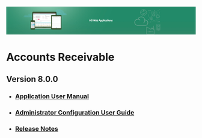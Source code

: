 ![LeanSwift Standard H5 Web Applications](../images/banner-h5-web-applications.jpg)

# Accounts Receivable

## Version 8.0.0
- ### [Application User Manual](accounts-receivable/src/pages/ar-user-manual-8.0.0.md)
- ### [Administrator Configuration User Guide](accounts-receivable/src/pages/ar-admin-config-guide-8.0.0.md)
- ### [Release Notes](accounts-receivable/src/pages/ar-release-notes-8.0.0.md)

